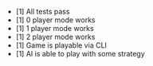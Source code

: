  - [1] All tests pass
  - [1] 0 player mode works
  - [1] 1 player mode works
  - [1] 2 player mode works
  - [1] Game is playable via CLI
  - [1] AI is able to play with some strategy
